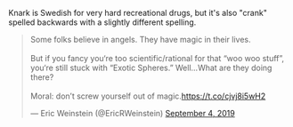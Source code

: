 Knark is Swedish for very hard recreational drugs, but it's also "crank" spelled backwards with a slightly different spelling.

<blockquote class="twitter-tweet"><p lang="en" dir="ltr">Some folks believe in angels. They have magic in their lives.<br><br>But if you fancy you‘re too scientific/rational for that “woo woo stuff”, you‘re still stuck with “Exotic Spheres.” Well...What are they doing there?<br><br>Moral: don’t screw yourself out of magic.<a href="https://t.co/cjvj8i5wH2">https://t.co/cjvj8i5wH2</a></p>&mdash; Eric Weinstein (@EricRWeinstein) <a href="https://twitter.com/EricRWeinstein/status/1169339966477852673?ref_src=twsrc%5Etfw">September 4, 2019</a></blockquote> <script async src="https://platform.twitter.com/widgets.js" charset="utf-8"></script>